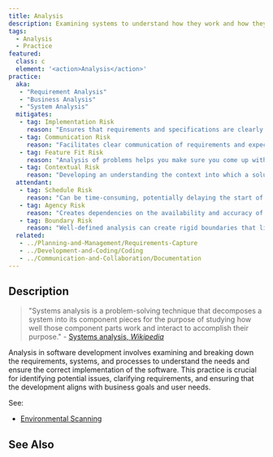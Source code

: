 ```yaml
---
title: Analysis
description: Examining systems to understand how they work and how they should change. 
tags: 
  - Analysis
  - Practice
featured: 
  class: c
  element: '<action>Analysis</action>'
practice:
  aka: 
   - "Requirement Analysis"
   - "Business Analysis"
   - "System Analysis"
  mitigates:
   - tag: Implementation Risk
     reason: "Ensures that requirements and specifications are clearly understood before development begins."
   - tag: Communication Risk
     reason: "Facilitates clear communication of requirements and expectations among stakeholders."
   - tag: Feature Fit Risk
     reason: "Analysis of problems helps you make sure you come up with the right solution."
   - tag: Contextual Risk
     reason: "Developing an understanding the context into which a solution is put avoids legal and social problems."
  attendant:
   - tag: Schedule Risk
     reason: "Can be time-consuming, potentially delaying the start of development."
   - tag: Agency Risk
     reason: "Creates dependencies on the availability and accuracy of information from stakeholders."
   - tag: Boundary Risk
     reason: "Well-defined analysis can create rigid boundaries that limit flexibility."
  related:
   - ../Planning-and-Management/Requirements-Capture
   - ../Development-and-Coding/Coding
   - ../Communication-and-Collaboration/Documentation
---
```


<PracticeIntro details={frontMatter} /> 

## Description

> "Systems analysis is a problem-solving technique that decomposes a system into its component pieces for the purpose of studying how well those component parts work and interact to accomplish their purpose." - [Systems analysis, _Wikipedia_](https://en.wikipedia.org/wiki/Systems_analysis)

Analysis in software development involves examining and breaking down the requirements, systems, and processes to understand the needs and ensure the correct implementation of the software. This practice is crucial for identifying potential issues, clarifying requirements, and ensuring that the development aligns with business goals and user needs.

See: 

 - [Environmental Scanning](/risks/Operational-Risk#scanning-the-operational-context)

## See Also

<TagList tag="Analysis" />
